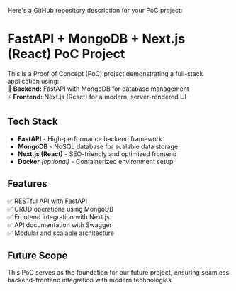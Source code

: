 Here's a GitHub repository description for your PoC project:  

# **FastAPI + MongoDB + Next.js (React) PoC Project**  

This is a Proof of Concept (PoC) project demonstrating a full-stack application using:  
🚀 **Backend:** FastAPI with MongoDB for database management  
⚡ **Frontend:** Next.js (React) for a modern, server-rendered UI  

## **Tech Stack**  
- **FastAPI** - High-performance backend framework  
- **MongoDB** - NoSQL database for scalable data storage  
- **Next.js (React)** - SEO-friendly and optimized frontend  
- **Docker** *(optional)* - Containerized environment setup  

## **Features**  
✅ RESTful API with FastAPI  
✅ CRUD operations using MongoDB  
✅ Frontend integration with Next.js  
✅ API documentation with Swagger  
✅ Modular and scalable architecture  

## **Future Scope**  
This PoC serves as the foundation for our future project, ensuring seamless backend-frontend integration with modern technologies.  
